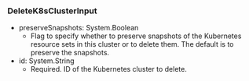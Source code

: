 ### DeleteK8sClusterInput


- preserveSnapshots: System.Boolean
  - Flag to specify whether to preserve snapshots of the Kubernetes resource sets in this cluster or to delete them. The default is to preserve the snapshots.
- id: System.String
  - Required. ID of the Kubernetes cluster to delete.
